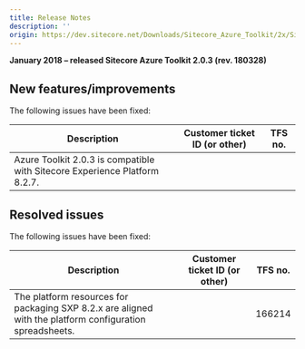 ```yaml
---
title: Release Notes
description: ''
origin: https://dev.sitecore.net/Downloads/Sitecore_Azure_Toolkit/2x/Sitecore_Azure_Toolkit_203/Release_Notes
---
```


**January 2018 – released Sitecore Azure Toolkit 2.0.3 (rev. 180328)**

## New features/improvements

The following issues have been fixed:

 | Description | Customer ticket ID (or other) | TFS no. |
 | --- | --- | --- |
 | ​​Azure Toolkit 2.0.3 is compatible with Sitecore Experience Platform 8.2.7.​ |  |  |

## Resolved issues

The following issues have been fixed:

 | Description | Customer ticket ID (or other) | TFS no. |
 | --- | --- | --- |
 | ​​​The platform resources for packaging SXP 8.2.x are aligned with the platform configuration spreadsheets. |  | 166214 |